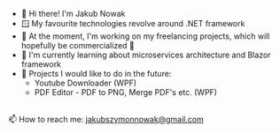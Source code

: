 
- 👋 Hi there! I'm Jakub Nowak
- 🪟 My favourite technologies revolve around .NET framework
- 🔭 At the moment, I'm working on my freelancing projects, which will hopefully be commercialized 🤞
- 🌱 I'm currently learning about microservices architecture and Blazor framework
- 💬 Projects I would like to do in the future:
    - Youtube Downloader (WPF)
    - PDF Editor - PDF to PNG, Merge PDF's etc. (WPF)
<br>
  📫 How to reach me: <a href="mailto:jakubszymonnowak@gmail.com">jakubszymonnowak@gmail.com</a>
<!--
**JakubNovvak/JakubNovvak** is a ✨ _special_ ✨ repository because its `README.md` (this file) appears on your GitHub profile.

Here are some ideas to get you started:


- 🔭 I’m currently working on ...
- 🌱 I’m currently learning ...
- 👯 I’m looking to collaborate on ...
- 🤔 I’m looking for help with ...
- 💬 Ask me about ...
- 📫 How to reach me: ...
- 😄 Pronouns: ...
- ⚡ Fun fact: ...
-->
